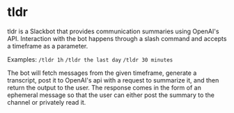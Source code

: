 # tldr

tldr is a Slackbot that provides communication summaries using OpenAI's API. Interaction with the bot happens through a slash command and accepts a timeframe as a parameter.

Examples:
`/tldr 1h`
`/tldr the last day`
`/tldr 30 minutes`

The bot will fetch messages from the given timeframe, generate a transcript, post it to OpenAI's api with a request to summarize it, and then return the output to the user. The response comes in the form of an ephemeral message so that the user can either post the summary to the channel or privately read it.
